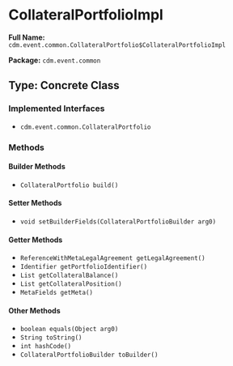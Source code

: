 # CollateralPortfolioImpl

**Full Name:** `cdm.event.common.CollateralPortfolio$CollateralPortfolioImpl`

**Package:** `cdm.event.common`

## Type: Concrete Class

### Implemented Interfaces

- `cdm.event.common.CollateralPortfolio`

### Methods

#### Builder Methods

- `CollateralPortfolio build()`

#### Setter Methods

- `void setBuilderFields(CollateralPortfolioBuilder arg0)`

#### Getter Methods

- `ReferenceWithMetaLegalAgreement getLegalAgreement()`
- `Identifier getPortfolioIdentifier()`
- `List getCollateralBalance()`
- `List getCollateralPosition()`
- `MetaFields getMeta()`

#### Other Methods

- `boolean equals(Object arg0)`
- `String toString()`
- `int hashCode()`
- `CollateralPortfolioBuilder toBuilder()`

